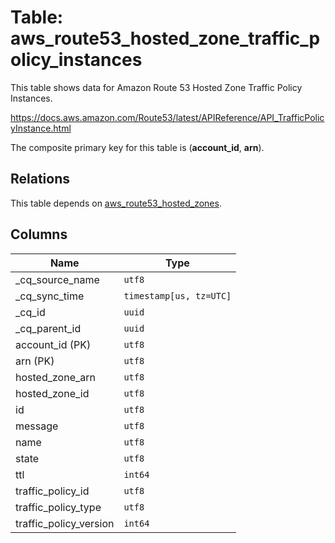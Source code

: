 # Table: aws_route53_hosted_zone_traffic_policy_instances

This table shows data for Amazon Route 53 Hosted Zone Traffic Policy Instances.

https://docs.aws.amazon.com/Route53/latest/APIReference/API_TrafficPolicyInstance.html

The composite primary key for this table is (**account_id**, **arn**).

## Relations

This table depends on [aws_route53_hosted_zones](aws_route53_hosted_zones).

## Columns

| Name          | Type          |
| ------------- | ------------- |
|_cq_source_name|`utf8`|
|_cq_sync_time|`timestamp[us, tz=UTC]`|
|_cq_id|`uuid`|
|_cq_parent_id|`uuid`|
|account_id (PK)|`utf8`|
|arn (PK)|`utf8`|
|hosted_zone_arn|`utf8`|
|hosted_zone_id|`utf8`|
|id|`utf8`|
|message|`utf8`|
|name|`utf8`|
|state|`utf8`|
|ttl|`int64`|
|traffic_policy_id|`utf8`|
|traffic_policy_type|`utf8`|
|traffic_policy_version|`int64`|